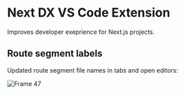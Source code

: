 # Next DX VS Code Extension

Improves developer exeprience for Next.js projects.

## Route segment labels
Updated route segment file names in tabs and open editors:

![Frame 47](https://github.com/user-attachments/assets/15298b14-cc18-4ef3-bb9e-e85d3bc5f4f0)
